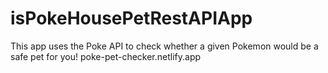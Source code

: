 # isPokeHousePetRestAPIApp
This app uses the Poke API to check whether a given Pokemon would be a safe pet for you!
poke-pet-checker.netlify.app
